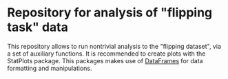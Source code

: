 # Repository for analysis of "flipping task" data #

This repository allows to run nontrivial analysis to the "flipping dataset", via a set of auxiliary functions.
It is recommended to create plots with the StatPlots package.
This packages makes use of [DataFrames](https://github.com/JuliaStats/DataFrames.jl) for data formatting and manipulations.

